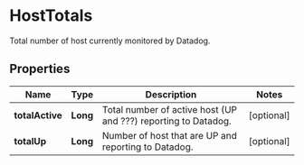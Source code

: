 

# HostTotals

Total number of host currently monitored by Datadog.

## Properties

Name | Type | Description | Notes
------------ | ------------- | ------------- | -------------
**totalActive** | **Long** | Total number of active host (UP and ???) reporting to Datadog. |  [optional]
**totalUp** | **Long** | Number of host that are UP and reporting to Datadog. |  [optional]



